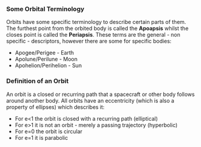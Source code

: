 ### Some Orbital Terminology
Orbits have some specific terminology to describe certain parts of them. The furthest point from the orbited body is called the **Apoapsis** whilst the closes point is called the **Periapsis**.
These terms are the general - non specific - descriptors, however there are some for specific bodies:
- Apogee/Perigee - Earth
- Apolune/Perilune - Moon
- Apohelion/Perihelion - Sun
### Definition of an Orbit
An orbit is a closed or recurring path that a spacecraft or other body follows around another body.
All orbits have an eccentricity (which is also a property of ellipses) which describes it:
- For e<1 the orbit is closed with a recurring path (elliptical)
- For e>1 it is not an orbit - merely a passing trajectory (hyperbolic)
- For e=0 the orbit is circular
- For e=1 it is parabolic
